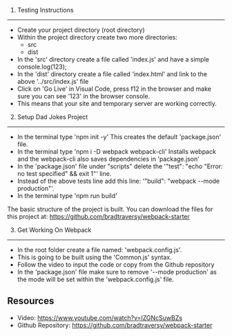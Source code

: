 

1. Testing Instructions
-----------------------

 - Create your project directory (root directory)
 - Within the project directory create two more directories:
	- src
	- dist
 - In the 'src' directory create a file called 'index.js' and have a simple console.log(123);
 - In the 'dist' directory create a file called 'index.html' and link to the above '../src/index.js' file
 - Click on 'Go Live' in Visual Code, press f12 in the browser and make sure you can see '123' in the browser console.
 - This means that your site and temporary server are working correctly.

2. Setup Dad Jokes Project
--------------------------

 - In the terminal type 'npm init -y'  This creates the default 'package.json' file.
 - In the terminal type 'npm i -D webpack webpack-cli'  Installs webpack and the webpack-cli also saves dependencies in 'package.json'
 - In the 'package.json' file under "scripts" delete the '"test": "echo \"Error: no test specified\" && exit 1"' line.
 - Instead of the above tests line add this line: '"build": "webpack --mode production"'.
 - In the terminal type 'npm run build'

The basic structure of the project is built.  You can download the files for this project at: https://github.com/bradtraversy/webpack-starter


3. Get Working On Webpack
-------------------------

 - In the root folder create a file named: 'webpack.config.js'.
 - This is going to be built using the 'Common.js' syntax.
 - Follow the video to input the code or copy from the Github repository
 - In the 'package.json' file make sure to remove '--mode production' as the mode will be set within the 'webpack.config.js' file.

Resources
---------
 - Video: https://www.youtube.com/watch?v=IZGNcSuwBZs
 - Github Repository: https://github.com/bradtraversy/webpack-starter
 




